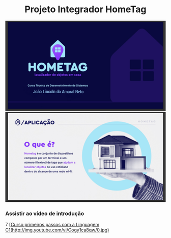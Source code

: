 
 <h1 align="center">
 Projeto Integrador HomeTag
  </h1>

![Apresentação](img/Apresentacao/imgApresentacao01.jpeg)
![Apresentação](img/Apresentacao/imgApresentacao02.jpeg)


### Assistir ao vídeo de introdução

7 [[Curso primeiros passos com a Linguagem C1(http://img.youtube.com/vi/Cogy1ca8qw/0.jpg)](http://www.youtube.com/watch?v=C0gy1ca8qYw "Video de introdução ao curso")
